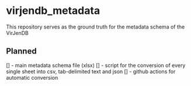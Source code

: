 # virjendb_metadata
This repository serves as the ground truth for the metadata schema of the VirJenDB


## Planned
[] - main metadata schema file (xlsx)
[] - script for the conversion of every single sheet into csv, tab-delimited text and json
[] - github actions for automatic conversion
